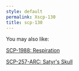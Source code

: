 ```yaml
---
style: default
permalink: Xscp-130
title: scp-130
---
```

You may also like:

[SCP-1988: Respiration](http://scp-wiki.net/scp-1988)

[SCP-257-ARC: Satyr's Skull](http://scp-wiki.net/scp-257-arc)
